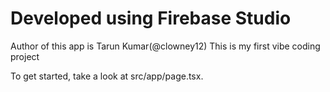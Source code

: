 # Developed using Firebase Studio

Author of this app is Tarun Kumar(@clowney12)
This is my first vibe coding project

To get started, take a look at src/app/page.tsx.
